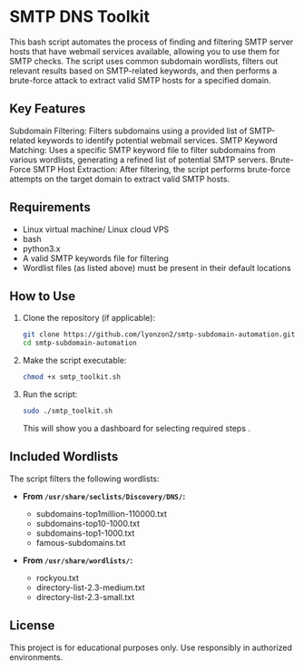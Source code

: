 
# SMTP DNS Toolkit

This bash script automates the process of finding and filtering SMTP server hosts that have webmail services available, allowing you to use them for SMTP checks. The script uses common subdomain wordlists, filters out relevant results based on SMTP-related keywords, and then performs a brute-force attack to extract valid SMTP hosts for a specified domain.

## Key Features
Subdomain Filtering: Filters subdomains using a provided list of SMTP-related keywords to identify potential webmail services.
SMTP Keyword Matching: Uses a specific SMTP keyword file to filter subdomains from various wordlists, generating a refined list of potential SMTP servers.
Brute-Force SMTP Host Extraction: After filtering, the script performs brute-force attempts on the target domain to extract valid SMTP hosts.

## Requirements
- Linux virtual machine/ Linux cloud VPS
- bash
- python3.x
- A valid SMTP keywords file for filtering
- Wordlist files (as listed above) must be present in their default locations

## How to Use

1. Clone the repository (if applicable):

   ```bash
   git clone https://github.com/lyonzon2/smtp-subdomain-automation.git
   cd smtp-subdomain-automation
   ```

2. Make the script executable:

   ```bash
   chmod +x smtp_toolkit.sh
   ```

3. Run the script:

   ```bash
   sudo ./smtp_toolkit.sh
   ```

   This will show you a dashboard for selecting required steps .

## Included Wordlists

The script filters the following wordlists:

- **From `/usr/share/seclists/Discovery/DNS/`:**
  - subdomains-top1million-110000.txt
  - subdomains-top10-1000.txt
  - subdomains-top1-1000.txt
  - famous-subdomains.txt

- **From `/usr/share/wordlists/`:**
  - rockyou.txt
  - directory-list-2.3-medium.txt
  - directory-list-2.3-small.txt


## License

This project is for educational purposes only. Use responsibly in authorized environments.

